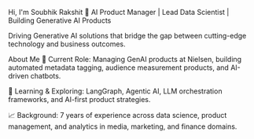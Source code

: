 Hi, I'm Soubhik Rakshit 👋
AI Product Manager | Lead Data Scientist | Building Generative AI Products 

Driving Generative AI solutions that bridge the gap between cutting-edge technology and business outcomes.

About Me
🚀 Current Role: Managing GenAI products at Nielsen, building automated metadata tagging, audience measurement products, and AI-driven chatbots.

🌱 Learning & Exploring: LangGraph, Agentic AI, LLM orchestration frameworks, and AI-first product strategies.

📈 Background: 7 years of experience across data science, product management, and analytics in media, marketing, and finance domains.
